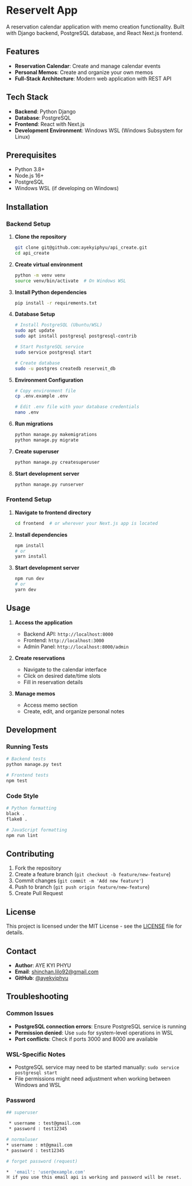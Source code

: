 # ReserveIt App

A reservation calendar application with memo creation functionality. Built with Django backend, PostgreSQL database, and React Next.js frontend.

## Features

- **Reservation Calendar**: Create and manage calendar events
- **Personal Memos**: Create and organize your own memos
- **Full-Stack Architecture**: Modern web application with REST API

## Tech Stack

- **Backend**: Python Django
- **Database**: PostgreSQL
- **Frontend**: React with Next.js
- **Development Environment**: Windows WSL (Windows Subsystem for Linux)

## Prerequisites

- Python 3.8+
- Node.js 16+
- PostgreSQL
- Windows WSL (if developing on Windows)

## Installation

### Backend Setup

1. **Clone the repository**
   ```bash
   git clone git@github.com:ayekyiphyu/api_create.git
   cd api_create
   ```

2. **Create virtual environment**
   ```bash
   python -m venv venv
   source venv/bin/activate  # On Windows WSL
   ```

3. **Install Python dependencies**
   ```bash
   pip install -r requirements.txt
   ```

4. **Database Setup**
   ```bash
   # Install PostgreSQL (Ubuntu/WSL)
   sudo apt update
   sudo apt install postgresql postgresql-contrib

   # Start PostgreSQL service
   sudo service postgresql start

   # Create database
   sudo -u postgres createdb reserveit_db
   ```

5. **Environment Configuration**
   ```bash
   # Copy environment file
   cp .env.example .env

   # Edit .env file with your database credentials
   nano .env
   ```

6. **Run migrations**
   ```bash
   python manage.py makemigrations
   python manage.py migrate
   ```

7. **Create superuser**
   ```bash
   python manage.py createsuperuser
   ```

8. **Start development server**
   ```bash
   python manage.py runserver
   ```

### Frontend Setup

1. **Navigate to frontend directory**
   ```bash
   cd frontend  # or wherever your Next.js app is located
   ```

2. **Install dependencies**
   ```bash
   npm install
   # or
   yarn install
   ```

3. **Start development server**
   ```bash
   npm run dev
   # or
   yarn dev
   ```

## Usage

1. **Access the application**
   - Backend API: `http://localhost:8000`
   - Frontend: `http://localhost:3000`
   - Admin Panel: `http://localhost:8000/admin`

2. **Create reservations**
   - Navigate to the calendar interface
   - Click on desired date/time slots
   - Fill in reservation details

3. **Manage memos**
   - Access memo section
   - Create, edit, and organize personal notes

## Development

### Running Tests
```bash
# Backend tests
python manage.py test

# Frontend tests
npm test
```

### Code Style
```bash
# Python formatting
black .
flake8 .

# JavaScript formatting
npm run lint
```

## Contributing

1. Fork the repository
2. Create a feature branch (`git checkout -b feature/new-feature`)
3. Commit changes (`git commit -m 'Add new feature'`)
4. Push to branch (`git push origin feature/new-feature`)
5. Create Pull Request

## License

This project is licensed under the MIT License - see the [LICENSE](LICENSE) file for details.

## Contact

- **Author**: AYE KYI PHYU
- **Email**: shinchan.lilo92@gmail.com
- **GitHub**: [@ayekyiphyu](https://github.com/ayekyiphyu)

## Troubleshooting

### Common Issues

- **PostgreSQL connection errors**: Ensure PostgreSQL service is running
- **Permission denied**: Use `sudo` for system-level operations in WSL
- **Port conflicts**: Check if ports 3000 and 8000 are available

### WSL-Specific Notes

- PostgreSQL service may need to be started manually: `sudo service postgresql start`
- File permissions might need adjustment when working between Windows and WSL



### Password

``` bash
## superuser

 * username : test@gmail.com
 * password : test12345

# normaluser
* username : mt@gmail.com
* password : test12345

# forget password (request)

*  'email': 'user@example.com'
※ if you use this email api is working and password will be reset.


```